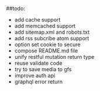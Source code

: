 ##todo:

- add cache support
- add memcached support
- add sitemap.xml and robots.txt
- add rss subcribe atom support
- option set cookie to secure
- compose README.md file
- unify restful mutation return type
- reuse validate code
- try to save media to gfs 
- improve auth api
- graphql error return 
